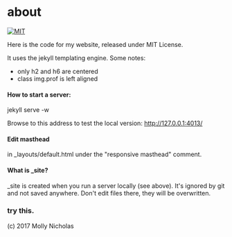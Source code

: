 about
=====

[![MIT](https://img.shields.io/npm/l/alt.svg?style=flat)](http://jeremywrnr.com/mit-license)

Here is the code for my website, released under MIT License.

It uses the jekyll templating engine. Some notes:

- only h2 and h6 are centered
- class img.prof is left aligned

#### How to start a server:
jekyll serve -w

Browse to this address to test the local version:
http://127.0.0.1:4013/


#### Edit masthead
in _layouts/default.html under the "responsive masthead" comment.

#### What is _site?
_site is created when you run a server locally (see above).
It's ignored by git and not saved anywhere. 
Don't edit files there, they will be overwritten.

### try this.



(c) 2017 Molly Nicholas




